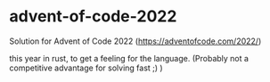 # advent-of-code-2022
Solution for Advent of Code 2022 (https://adventofcode.com/2022/)

this year in rust, to get a feeling for the language. (Probably not a competitive advantage for solving fast ;) )
